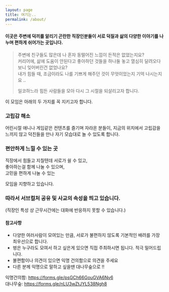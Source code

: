 ```yaml
---
layout: page
title: 여기는..
permalink: /about/
---
```


#### 이곳은 주변에 덕끼를 알리기 곤란한 직장인분들이 서로 덕질과 삶의 다양한 이야기를 나누며 편하게 쉬어가는 곳입니다.

> 주변에 친구들도 많은데 나 혼자 동떨어진 느낌이 든적은 없었는지요?  
> 커리어에, 삶에 도움이 안된다고 좋아하던 것들을 하나둘 놓고 열심히 달려오다 보니 잊어버린건 없었나요?  
> 내가 힘들 때, 조금이라도 나를 기쁘게 해주던 것이 무엇이었는지 기억 나시는지요 ..   
>
> 일코하느라 힘든 사람들을 모아 다시 그 시절을 되살리고자 합니다.


이 모임은 아래의 두 가지를 꼭 지키고자 합니다.

### 고립감 해소
어린시절 애니나 게임같은 컨텐츠를 즐기며 자라온 분들이, 지금의 위치에서 고립감을 느끼지 않고 덕친들을 만나 자기 모습대로 놀 수 있도록 합니다.

### 편안하게 느낄 수 있는 곳
직장에서 힘들고 지칠텐데 서로가 쉴 수 있고,  
좋아하는걸 함께 나눌 수 있으며,  
고민을 편하게 나눌 수 있는  

모임을 지향하고 있습니다.

### 따라서 **서브컬처 공유** 및 **사교**의 속성을 띄고 있습니다.

(직장인 특성 상 근무시간에는 대화에 반응하지 못할 수 있습니다.)

#### 참고사항
- 다양한 여러사람이 모여있는 만큼, 서로가 불편하지 않도록 기본적인 배려를 가장 최우선으로 합니다.  
- 벙은 누구라도 모여서 하고 싶은게 있으면 직접 주최하시면 됩니다. 적극 밀어드립니다.  
- 불편함이나 의견이 있으면 익명 건의함으로 의견을 주세요   
- 다른 분께 익명으로 말하고 싶을땐 대나무숲으로 !!

익명건의함: https://forms.gle/psGCh66GouGVA6Nv6  
대나무숲: https://forms.gle/nLU3wZtJYL538Ngh8

